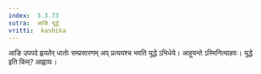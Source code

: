 ```yaml
---
index:  3.3.73
sutra:  आङि युद्धे
vritti:  kashika 
---
```


आङि उपपदे ह्वयतेर् धातोः सम्प्रसारणम् अप् प्रत्ययश्च भवति युद्धे ऽभिधेये। आहूयन्ते ऽस्मिनित्याहवः। युद्धे इति किम्? आह्वायः।

